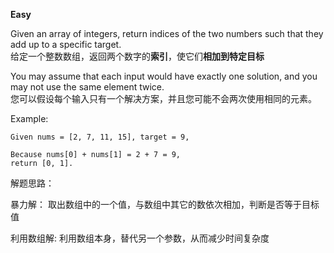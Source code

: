 **Easy**

Given an array of integers, return indices of the two numbers such that they add up to a specific target.  
给定一个整数数组，返回两个数字的**索引**，使它们**相加到特定目标**  

You may assume that each input would have exactly one solution, and you may not use the same element twice.  
您可以假设每个输入只有一个解决方案，并且您可能不会两次使用相同的元素。  

Example:
```
Given nums = [2, 7, 11, 15], target = 9,

Because nums[0] + nums[1] = 2 + 7 = 9,
return [0, 1].
```

解题思路：

暴力解：
取出数组中的一个值，与数组中其它的数依次相加，判断是否等于目标值

利用数组解:
利用数组本身，替代另一个参数，从而减少时间复杂度